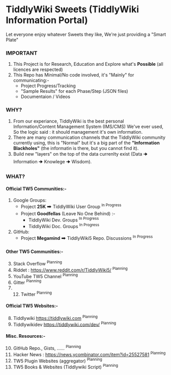 # TiddlyWiki Sweets (TiddlyWiki Information Portal)
 Let everyone enjoy whatever Sweets they like, We're just providing a "Smart Plate"

### IMPORTANT
1. This Project is for Research, Education and Explore what's __Possible__  (all licences are respected) 
2. This Repo has Minimal/No code involved, it's "Mainly" for communicating:-
    * Project Progress/Tracking
    * "Sample Results" for each Phase/Step (JSON files)
    * Documentaion / Videos

### WHY?
1. From our experiance, TiddlyWiki is the best personal Information/Content Management System (IMS/CMS) We've ever used, So the logic said : it should management it's own information.
2. There are many communication channels that the TiddlyWiki community currently using, this is "Normal" but it's a big part of the __"Information Blackholes"__ (the informatin is there, but you cannot find it).
3. Build new "layers" on the top of the data currenlty exist (Data 🠊 Information 🠊 Knowlege 🠊 Wisdom).

### WHAT?
#### Official TW5 Communities:-
1. Google Groups:
   * Project __25K__  🠲  TiddlyWiki User Group <sup>In Progress</sup> 
   * Project __Goodfellas__ (Leave No One Behind) :-
      * TiddlyWiki Dev. Groups  <sup>In Progress</sup> 
      * TiddlyWiki Doc. Groups <sup>In Progress</sup> 
2. GitHub:
   * Project __Megamind__ 🠲 TiddlyWiki5 Repo. Discussions <sup>In Progress</sup> 

#### Other TW5 Communities:-
3. Stack Overflow  <sup>Planning</sup> 
4. Riddet : https://www.reddit.com/r/TiddlyWiki5/  <sup>Planning</sup> 
5. YouTube TW5 Channel  <sup>Planning</sup> 
6. Gitter  <sup>Planning</sup> 
7. 12. Twitter   <sup>Planning</sup> 

#### Official TW5 Websites:-
8. Tiddlywiki https://tiddlywiki.com  <sup>Planning</sup> 
9. Tiddlywikidev https://tiddlywiki.com/dev/  <sup>Planning</sup> 

#### Misc. Resources:-
10. GitHub Repo., Gists, ......  <sup>Planning</sup> 
11. Hacker News : https://news.ycombinator.com/item?id=25527581  <sup>Planning</sup> 
12. TW5 Plugin Websites (aggregator)  <sup>Planning</sup> 
13. TW5 Books & Websites (Tiddlywiki Script)  <sup>Planning</sup> 




